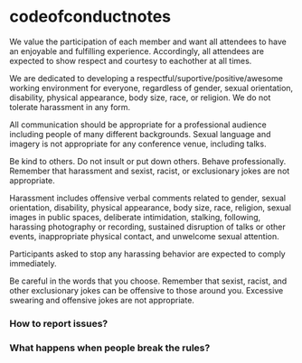 codeofconductnotes
==================

We value the participation of each member and want all attendees to have an enjoyable and fulfilling experience. Accordingly, all attendees are expected to show respect and courtesy to eachother at all times.

We are dedicated to developing a respectful/suportive/positive/awesome working environment for everyone, regardless of gender, sexual orientation, disability, physical appearance, body size, race, or religion. We do not tolerate harassment in any form.

All communication should be appropriate for a professional audience including people of many different backgrounds. Sexual language and imagery is not appropriate for any conference venue, including talks.

Be kind to others. Do not insult or put down others. Behave professionally. Remember that harassment and sexist, racist, or exclusionary jokes are not appropriate.

Harassment includes offensive verbal comments related to gender, sexual orientation, disability, physical appearance, body size, race, religion, sexual images in public spaces, deliberate intimidation, stalking, following, harassing photography or recording, sustained disruption of talks or other events, inappropriate physical contact, and unwelcome sexual attention.

Participants asked to stop any harassing behavior are expected to comply immediately.

Be careful in the words that you choose. Remember that sexist, racist, and other exclusionary jokes can be offensive to those around you. Excessive swearing and offensive jokes are not appropriate.

### How to report issues?

### What happens when people break the rules?
